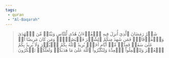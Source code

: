 ```yaml
---
tags: 
 - quran 
 - "Al-Baqarah"
---
```


> شَهۡرُ رَمَضَانَ ٱلَّذِيٓ أُنزِلَ فِيهِ ٱلۡقُرۡءَانُ هُدٗى لِّلنَّاسِ وَبَيِّنَٰتٖ مِّنَ ٱلۡهُدَىٰ وَٱلۡفُرۡقَانِۚ فَمَن شَهِدَ مِنكُمُ ٱلشَّهۡرَ فَلۡيَصُمۡهُۖ وَمَن كَانَ مَرِيضًا أَوۡ عَلَىٰ سَفَرٖ فَعِدَّةٞ مِّنۡ أَيَّامٍ أُخَرَۗ يُرِيدُ ٱللَّهُ بِكُمُ ٱلۡيُسۡرَ وَلَا يُرِيدُ بِكُمُ ٱلۡعُسۡرَ وَلِتُكۡمِلُواْ ٱلۡعِدَّةَ وَلِتُكَبِّرُواْ ٱللَّهَ عَلَىٰ مَا هَدَىٰكُمۡ وَلَعَلَّكُمۡ تَشۡكُرُونَ
